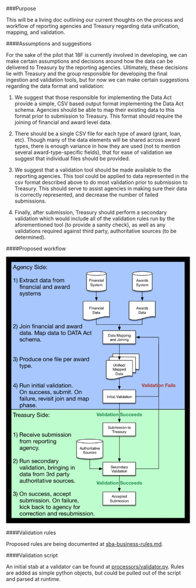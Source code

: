###Purpose

This will be a living doc outlining our current thoughts on the process and workflow of reporting agencies and Treasury regarding data unification, mapping, and validation.

####Assumptions and suggestions

For the sake of the pilot that 18F is currently involved in developing, we can make certain assumptions and decisions around how the data can be delivered to Treasury by the reporting agencies. Ultimately, these decisions lie with Treasury and the group responsible for developing the final ingestion and validation tools, but for now we can make certain suggestions regarding the data format and validation:

1. We suggest that those responsible for implementing the Data Act provide a simple, CSV based output format implementing the Data Act schema. Agencies should be able to map their existing data to this format prior to submission to Treasury. This format should require the joining of financial and award level data.

2. There should be a single CSV file for each type of award (grant, loan, etc). Though many of the data elements will be shared across award types, there is enough variance in how they are used (not to mention several award-type-specific fields), that for ease of validation we suggest that individual files should be provided.

3. We suggest that a validation tool should be made available to the reporting agencies. This tool could be applied to data represented in the csv format described above to do most validation prior to submission to Treasury. This should serve to assist agencies in making sure their data is correctly represented, and decrease the number of failed submissions.

4. Finally, after submission, Treasury should perform a secondary validation which would include all of the validation rules run by the aforementioned tool (to provide a sanity check), as well as any validations required against third party, authoritative sources (to be determined).

####Proposed workflow

![Workflow diagram](updated-validation-flow.png)

####Validation rules

Proposed rules are being documented at [sba-business-rules.md](sba-business-rules.md).

####Validation script

An initial stab at a validator can be found at [processors/validator.py](processors/validator.py). Rules are added as simple python objects, but could be pulled out of the script and parsed at runtime.